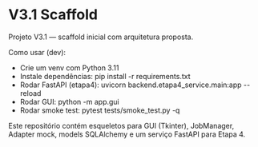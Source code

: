 # V3.1 Scaffold

Projeto V3.1 — scaffold inicial com arquitetura proposta.

Como usar (dev):

- Crie um venv com Python 3.11
- Instale dependências: pip install -r requirements.txt
- Rodar FastAPI (etapa4): uvicorn backend.etapa4_service.main:app --reload
- Rodar GUI: python -m app.gui
- Rodar smoke test: pytest tests/smoke_test.py -q

Este repositório contém esqueletos para GUI (Tkinter), JobManager, Adapter mock, models SQLAlchemy e um serviço FastAPI para Etapa 4.